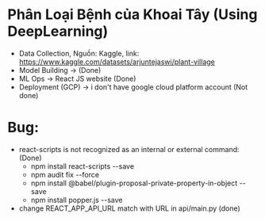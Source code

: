 # Phân Loại Bệnh của Khoai Tây (Using DeepLearning)

* Data Collection, Nguồn: Kaggle, link: https://www.kaggle.com/datasets/arjuntejaswi/plant-village
* Model Building -> (Done)
* ML Ops -> React JS website (Done)
* Deployment (GCP) -> i don't have google cloud platform account (Not done)


# Bug:
- react-scripts is not recognized as an internal or external command: (Done)
    + npm install react-scripts --save
    + npm audit fix --force
    + npm install @babel/plugin-proposal-private-property-in-object --save
    + npm install popper.js --save 
- change REACT_APP_API_URL match with URL in api/main.py (done)



